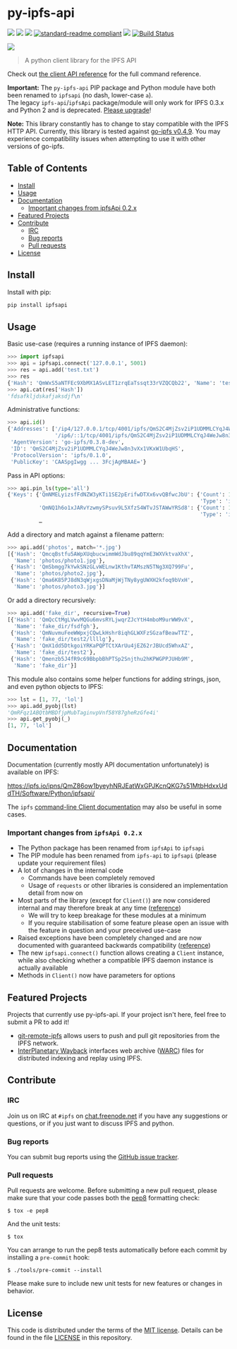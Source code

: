 # py-ipfs-api

[![](https://img.shields.io/badge/made%20by-Protocol%20Labs-blue.svg?style=flat-square)](http://ipn.io)
[![](https://img.shields.io/badge/project-IPFS-blue.svg?style=flat-square)](http://ipfs.io/)
[![](https://img.shields.io/badge/freenode-%23ipfs-blue.svg?style=flat-square)](http://webchat.freenode.net/?channels=%23ipfs)
[![standard-readme compliant](https://img.shields.io/badge/standard--readme-OK-green.svg?style=flat-square)](https://github.com/RichardLitt/standard-readme)
[![](https://img.shields.io/pypi/v/ipfsapi.svg?style=flat-square)](https://pypi.python.org/pypi/ipfsapi)
[![Build Status](https://travis-ci.org/ipfs/py-ipfs-api.svg?branch=master)](https://travis-ci.org/ipfs/py-ipfs-api)

![](https://ipfs.io/ipfs/QmQJ68PFMDdAsgCZvA1UVzzn18asVcf7HVvCDgpjiSCAse)

> A python client library for the IPFS API

Check out [the client API reference](https://ipfs.io/ipns/QmZ86ow1byeyhNRJEatWxGPJKcnQKG7s51MtbHdxxUddTH/Software/Python/ipfsapi/) for the full command reference.

**Important:** The `py-ipfs-api` PIP package and Python module have both been renamed to `ipfsapi` (no dash, lower-case `a`).  
The legacy `ipfs-api`/`ipfsApi` package/module will only work for IPFS 0.3.x and Python 2 and is deprecated. [Please upgrade](#important-changes-from-ipfsapi-02x)!

**Note:** This library constantly has to change to stay compatible with the IPFS HTTP API.
Currently, this library is tested against [go-ipfs v0.4.9](https://github.com/ipfs/go-ipfs/releases/tag/v0.4.9).
You may experience compatibility issues when attempting to use it with other versions of go-ipfs.

## Table of Contents

- [Install](#install)
- [Usage](#usage)
- [Documentation](#documentation)
  - [Important changes from ipfsApi 0.2.x](#important-changes-from-ipfsapi-02x)
- [Featured Projects](#featured-projects)
- [Contribute](#contribute)
  - [IRC](#irc)
  - [Bug reports](#bug-reports)
  - [Pull requests](#pull-requests)
- [License](#license)

## Install

Install with pip:

```sh
pip install ipfsapi
```

## Usage

Basic use-case (requires a running instance of IPFS daemon):

```py
>>> import ipfsapi
>>> api = ipfsapi.connect('127.0.0.1', 5001)
>>> res = api.add('test.txt')
>>> res
{'Hash': 'QmWxS5aNTFEc9XbMX1ASvLET1zrqEaTssqt33rVZQCQb22', 'Name': 'test.txt'}
>>> api.cat(res['Hash'])
'fdsafkljdskafjaksdjf\n'
```

Administrative functions:

```py
>>> api.id()
{'Addresses': ['/ip4/127.0.0.1/tcp/4001/ipfs/QmS2C4MjZsv2iP1UDMMLCYqJ4WeJw8n3vXx1VKxW1UbqHS',
               '/ip6/::1/tcp/4001/ipfs/QmS2C4MjZsv2iP1UDMMLCYqJ4WeJw8n3vXx1VKxW1UbqHS'],
 'AgentVersion': 'go-ipfs/0.3.8-dev',
 'ID': 'QmS2C4MjZsv2iP1UDMMLCYqJ4WeJw8n3vXx1VKxW1UbqHS',
 'ProtocolVersion': 'ipfs/0.1.0',
 'PublicKey': 'CAASpgIwgg ... 3FcjAgMBAAE='}
```

Pass in API options:

```py
>>> api.pin_ls(type='all')
{'Keys': {'QmNMELyizsfFdNZW3yKTi1SE2pErifwDTXx6vvQBfwcJbU': {'Count': 1,
                                                             'Type': 'indirect'},
          'QmNQ1h6o1xJARvYzwmySPsuv9L5XfzS4WTvJSTAWwYRSd8': {'Count': 1,
                                                             'Type': 'indirect'},
          …
```

Add a directory and match against a filename pattern:

```py
>>> api.add('photos', match='*.jpg')
[{'Hash': 'QmcqBstfu5AWpXUqbucwimmWdJbu89qqYmE3WXVktvaXhX',
  'Name': 'photos/photo1.jpg'},
 {'Hash': 'QmSbmgg7kYwkSNzGLvWELnw1KthvTAMszN5TNg3XQ799Fu',
  'Name': 'photos/photo2.jpg'},
 {'Hash': 'Qma6K85PJ8dN3qWjxgsDNaMjWjTNy8ygUWXH2kfoq9bVxH',
  'Name': 'photos/photo3.jpg'}]
```

Or add a directory recursively:

```py
>>> api.add('fake_dir', recursive=True)
[{'Hash': 'QmQcCtMgLVwvMQGu6mvsRYLjwqrZJcYtH4mboM9urWW9vX',
  'Name': 'fake_dir/fsdfgh'},
 {'Hash': 'QmNuvmuFeeWWpxjCQwLkHshr8iqhGLWXFzSGzafBeawTTZ',
  'Name': 'fake_dir/test2/llllg'},
 {'Hash': 'QmX1dd5DtkgoiYRKaPQPTCtXArUu4jEZ62rJBUcd5WhxAZ',
  'Name': 'fake_dir/test2'},
 {'Hash': 'Qmenzb5J4fR9c69BbpbBhPTSp2Snjthu2hKPWGPPJUHb9M',
  'Name': 'fake_dir'}]
```

This module also contains some helper functions for adding strings, json, and even python objects to IPFS:

```py
>>> lst = [1, 77, 'lol']
>>> api.add_pyobj(lst)
'QmRFqz1ABQtbMBDfjpMubTaginvpVnf58Y87gheRzGfe4i'
>>> api.get_pyobj(_)
[1, 77, 'lol']
```

## Documentation

Documentation (currently mostly API documentation unfortunately) is available on IPFS:

https://ipfs.io/ipns/QmZ86ow1byeyhNRJEatWxGPJKcnQKG7s51MtbHdxxUddTH/Software/Python/ipfsapi/

The `ipfs` [command-line Client documentation](https://ipfs.io/docs/commands/) may also be useful in some cases.

### Important changes from `ipfsApi 0.2.x`

 * The Python package has been renamed from `ipfsApi` to `ipfsapi`
 * The PIP module has been renamed from `ipfs-api` to `ipfsapi` (please update your requirement files)
 * A lot of changes in the internal code
    - Commands have been completely removed
    - Usage of `requests` or other libraries is considered an implementation detail from now on
 * Most parts of the library (except for `Client()`) are now considered internal and may therefore break at any time
   ([reference](https://ipfs.io/ipns/QmZ86ow1byeyhNRJEatWxGPJKcnQKG7s51MtbHdxxUddTH/Software/Python/ipfsapi/internal_ref.html))
    - We will try to keep breakage for these modules at a minimum
    - If you require stabilisation of some feature please open an issue with the feature in question and your preceived use-case
 * Raised exceptions have been completely changed and are now documented with guaranteed backwards compatibility
   ([reference](https://ipfs.io/ipns/QmZ86ow1byeyhNRJEatWxGPJKcnQKG7s51MtbHdxxUddTH/Software/Python/ipfsapi/api_ref.html#module-ipfsapi.exceptions))
 * The new `ipfsapi.connect()` function allows creating a `Client` instance, while also checking whether a compatible IPFS daemon instance is actually available
 * Methods in `Client()` now have parameters for options

## Featured Projects

Projects that currently use py-ipfs-api. If your project isn't here, feel free to submit a PR to add it!

- [git-remote-ipfs](https://github.com/larsks/git-remote-ipfs) allows users to push and pull git repositories from the IPFS network.
- [InterPlanetary Wayback](https://github.com/oduwsdl/ipwb) interfaces web archive ([WARC](http://www.iso.org/iso/catalogue_detail.htm?csnumber=44717)) files for distributed indexing and replay using IPFS.

## Contribute

### IRC

Join us on IRC at `#ipfs` on [chat.freenode.net](https://webchat.freenode.net) if you have any suggestions or questions,
or if you just want to discuss IPFS and python.

### Bug reports

You can submit bug reports using the [GitHub issue tracker](https://github.com/ipfs/python-ipfs-api/issues).

### Pull requests

Pull requests are welcome.  Before submitting a new pull request, please
make sure that your code passes both the [pep8](https://www.python.org/dev/peps/pep-0008/) formatting check:

    $ tox -e pep8

And the unit tests:

    $ tox

You can arrange to run the pep8 tests automatically before each commit by
installing a `pre-commit` hook:

    $ ./tools/pre-commit --install

Please make sure to include new unit tests for new features or changes in
behavior.

## License

This code is distributed under the terms of the [MIT license](https://opensource.org/licenses/MIT).  Details can be found in the file
[LICENSE](LICENSE) in this repository.
